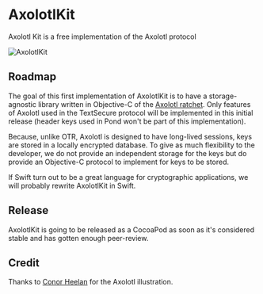# AxolotlKit


Axolotl Kit is a free implementation of the Axolotl protocol

![AxolotlKit](http://cl.ly/WYR4/68747470733a2f2f662e636c6f75642e6769746875622e636f6d2f6173736574732f373635392f323131353834382f36303637346365322d393035632d313165332d396233622d6634663830613766363533342e706e67.png)

## Roadmap 

The goal of this first implementation of AxolotlKit is to have a storage-agnostic library written in Objective-C of the [Axolotl ratchet](https://github.com/trevp/axolotl/wiki). Only features of Axolotl used in the TextSecure protocol will be implemented in this initial release (header keys used in Pond won't be part of this implementation).

Because, unlike OTR, Axolotl is designed to have long-lived sessions, keys are stored in a locally encrypted database. To give as much flexibility to the developer, we do not provide an independent storage for the keys but do provide an Objective-C protocol to implement for keys to be stored.

If Swift turn out to be a great language for cryptographic applications, we will probably rewrite AxolotlKit in Swift.

## Release

AxolotlKit is going to be released as a CocoaPod as soon as it's considered stable and has gotten enough peer-review.

## Credit

Thanks to [Conor Heelan](http://www.conorheelan.com/) for the Axolotl illustration.
